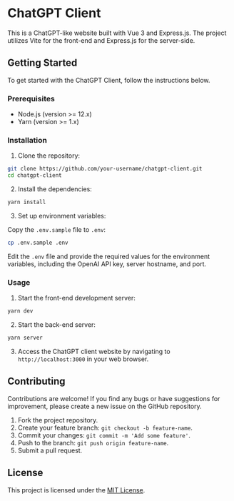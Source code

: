 # ChatGPT Client

This is a ChatGPT-like website built with Vue 3 and Express.js. The project utilizes Vite for the front-end and Express.js for the server-side.

## Getting Started

To get started with the ChatGPT Client, follow the instructions below.

### Prerequisites

- Node.js (version >= 12.x)
- Yarn (version >= 1.x)

### Installation

1. Clone the repository:

```bash
git clone https://github.com/your-username/chatgpt-client.git
cd chatgpt-client
```

2. Install the dependencies:

```bash
yarn install
```

3. Set up environment variables:

Copy the `.env.sample` file to `.env`:

```bash
cp .env.sample .env
```

Edit the `.env` file and provide the required values for the environment variables, including the OpenAI API key, server hostname, and port.

### Usage

1. Start the front-end development server:

```bash
yarn dev
```

2. Start the back-end server:

```bash
yarn server
```

3. Access the ChatGPT client website by navigating to `http://localhost:3000` in your web browser.

## Contributing

Contributions are welcome! If you find any bugs or have suggestions for improvement, please create a new issue on the GitHub repository.

1. Fork the project repository.
2. Create your feature branch: `git checkout -b feature-name`.
3. Commit your changes: `git commit -m 'Add some feature'`.
4. Push to the branch: `git push origin feature-name`.
5. Submit a pull request.

## License

This project is licensed under the [MIT License](LICENSE).
